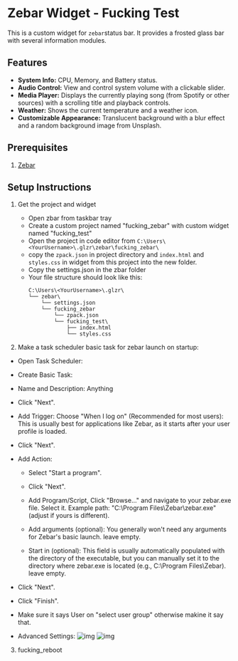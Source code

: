 # Zebar Widget - Fucking Test

This is a custom widget for `zebar`status bar. It provides a frosted glass bar with several information modules.

## Features

*   **System Info:** CPU, Memory, and Battery status.
*   **Audio Control:** View and control system volume with a clickable slider.
*   **Media Player:** Displays the currently playing song (from Spotify or other sources) with a scrolling title and playback controls.
*   **Weather:** Shows the current temperature and a weather icon.
*   **Customizable Appearance:** Translucent background with a blur effect and a random background image from Unsplash.

## Prerequisites

1. [Zebar](https://github.com/glzr-io/zebar)

## Setup Instructions

1.  Get the project and widget
    *   Open zbar from taskbar tray
    *   Create a custom project named "fucking_zebar" with custom widget named "fucking_test"
    *   Open the project in code editor from `C:\Users\<YourUsername>\.glzr\zebar\fucking_zebar\`
    *   copy the `zpack.json` in project directory and `index.html` and `styles.css` in widget from this project into the new folder. 
    * Copy the settings.json in the zbar folder
    * Your file structure should look like this:
        ```
        C:\Users\<YourUsername>\.glzr\
        └── zebar\
            └── settings.json
            └── fucking_zebar
                └── zpack.json
                └── fucking_test\
                    ├── index.html
                    └── styles.css
        ```


2. Make a task scheduler basic task for zebar launch on startup:

* Open Task Scheduler:

* Create Basic Task:

* Name and Description: Anything

* Click "Next".

* Add Trigger: Choose "When I log on" (Recommended for most users): This is usually best for applications like Zebar, as it starts after your user profile is loaded.
<!-- 
(note to self - actually next time try syste startup action trigger)
"When the computer starts": This runs the task very early in the boot process, even before anyone logs in. This might be useful if Zebar needs to be active system-wide from the absolute start, but can sometimes cause issues if it relies on user-specific resources or network connections that aren't ready yet. -->

* Click "Next".

* Add Action:
    - Select "Start a program".

    - Click "Next".

    - Add Program/Script, Click "Browse..." and navigate to your zebar.exe file. Select it. Example path: "C:\Program Files\Zebar\zebar.exe" (adjust if yours is different).

    - Add arguments (optional): You generally won't need any arguments for Zebar's basic launch. leave empty.

    - Start in (optional): This field is usually automatically populated with the directory of the executable, but you can manually set it to the directory where zebar.exe is located (e.g., C:\Program Files\Zebar\). leave empty.

* Click "Next".

* Click "Finish".

* Make sure it says User on "select user group" otherwise makine it say that.

* Advanced Settings:
![img](https://github.com/ParamAhuja/zebar_configs/resources/image.png)
![img](https://github.com/ParamAhuja/zebar_configs/resources/image2.png)

3. fucking_reboot
